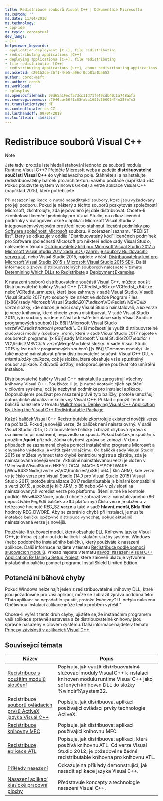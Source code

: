 ```yaml
---
title: Redistribuce souborů Visual C++ | Dokumentace Microsoftu
ms.custom: ''
ms.date: 11/04/2016
ms.technology:
- cpp-ide
ms.topic: conceptual
dev_langs:
- C++
helpviewer_keywords:
- application deployment [C++], file redistributing
- redistributing applications [C++]
- deploying applications [C++], file redistributing
- file redistribution [C++]
- redistributing applications [C++], about redistributing applications
ms.assetid: d201b2ce-36f1-44e5-a96c-0db81a1ba652
author: corob-msft
ms.author: corob
ms.workload:
- cplusplus
ms.openlocfilehash: 09d65a19ecf573cc11d71fe49cdb40c1a748aafa
ms.sourcegitcommit: a7046aac86f1c83faba1088c80698474e25fe7c3
ms.translationtype: MT
ms.contentlocale: cs-CZ
ms.lasthandoff: 09/04/2018
ms.locfileid: "43681914"
---
```

# <a name="redistributing-visual-c-files"></a>Redistribuce souborů Visual C++

> [!NOTE]
> Jste tady, protože jste hledali stahování jednoho ze souborů modulu Runtime Visual C++? Přejděte [Microsoft](http://www.microsoft.com/) webu a zadejte **distribuovatelné součásti Visual C++** do vyhledávacího pole. Stáhněte si a nainstalujte redistribuovatelný balíček pro architekturu vašeho počítače (například x64 Pokud používáte systém Windows 64-bit) a verze aplikace Visual C++ (například 2015), které potřebujete.

Při nasazení aplikace je nutné nasadit také soubory, které jsou vyžadovány pro její podporu. Pokud je některý z těchto souborů poskytován společností Microsoft, zkontrolujte, zda je povoleno jej dále distribuovat. Chcete-li zkontrolovat licenční podmínky pro Visual Studio, na odkaz licenční podmínky v dialogovém okně o aplikaci Microsoft Visual Studio v integrovaném vývojovém prostředí nebo stáhnout [licenční podmínky pro Software společnosti Microsoft](https://visualstudio.microsoft.com/license-terms/mlt687465/) souboru. K zobrazení seznamu "REDIST list", který se odkazuje v oddíle "Distribuovatelný kód" licenčních podmínek pro Software společnosti Microsoft pro některé edice sady Visual Studio, naleznete v tématu [Distribuovatelný kód pro Microsoft Visual Studio 2017 a Microsoft Visual Studio 2017 Sada SDK (zahrnuje soubory Buildovacího serveru a)](/visualstudio/productinfo/2017-redistribution-vs), nebo Visual Studio 2015, najdete v části [Distribuovatelný kód pro Microsoft Visual Studio 2015 a Microsoft Visual Studio 2015 SDK](/visualstudio/productinfo/2015-redistribution-vs). Další informace o znovu distribuovatelných souborech naleznete v tématu [Determining Which DLLs to Redistribute](../ide/determining-which-dlls-to-redistribute.md) a [Deployment Examples](../ide/deployment-examples.md).

K nasazení souborů distribuovatelné součásti Visual C++, můžete použít Distribuovatelné balíčky Visual C++ (VCRedist\_x86.exe VCRedist\_x64.exe nebo VCRedist\_arm.exe), které jsou zahrnuty v sadě Visual Studio. V sadě Visual Studio 2017 tyto soubory lze nalézt ve složce Program Files [(x86)]\\sady Microsoft Visual Studio\\2017\\_edition_\\VC\\Redist\\ MSVC\\_lib verze_ složky, kde _edition_ je edici sady Visual Studio nainstalovali, a _lib verze_ je verze knihovny, které chcete znovu distribuovat. V sadě Visual Studio 2015, tyto soubory najdete v části adresáře instalace sady Visual Studio v programových souborů [(x 86)] \Microsoft Visual Studio *verze*\VC\redist\\*národní prostředí* \\. Další možností je využít distribuovatelné slučovací moduly (soubory .msm), které v sadě Visual Studio 2017 najdete v souborech programu [(x 86)]\\sady Microsoft Visual Studio\\2017\\_edition_ \\ VC\\Redist\\MSVC\\_lib verze_\\MergeModules\\ složky. V sadě Visual Studio 2015 ty lze najít v programových souborů [(x 86)] \Common moduly\\. Je také možné nainstalovat přímo distribuovatelné součásti Visual C++ DLL v *místní složky aplikace*, což je složka, která obsahuje vaše spustitelný soubor aplikace. Z důvodů údržby, nedoporučujeme používat toto umístění instalace.

Distribuovatelné balíčky Visual C++ nainstalují a zaregistrují všechny knihovny Visual C++. Používáte-li je, je nutné nastavit jejich spuštění v cílovém systému, což je nezbytná podmínka pro instalaci aplikace. Doporučujeme používat pro nasazení právě tyto balíčky, protože umožňují automatické aktualizace knihovny Visual C++. Příklad o použití těchto balíčků naleznete v tématu [Walkthrough: Deploying Visual C++ Application By Using the Visual C++ Redistributable Package](../ide/deploying-visual-cpp-application-by-using-the-vcpp-redistributable-package.md).

Každý balíček Visual C++ Redistributable zkontroluje existenci novější verze na počítači. Pokud je novější verze, že balíček není nainstalovaný. V sadě Visual Studio 2015, Distribuovatelné balíčky zobrazit chybová zpráva s oznámením při nastavení, nepovedlo se spustit. Pokud balíček je spuštěn s použitím **/quiet** příznak, žádná chybová zpráva se zobrazí. V obou případech se zaznamená chyba pomocí instalačního programu Microsoft a chybného výsledku je vrátit zpět volajícímu. Od balíčků sady Visual Studio 2015 se můžete vyhnout této chybě kontrolou registru a zjistěte, zda je nainstalována novější verze. Aktuálně nainstalovanou verzi je uložen v \Microsoft\VisualStudio HKEY_LOCAL_MACHINE\SOFTWARE [\Wow6432Node]\\_verze vs_\VC\Runtimes\\{x86 | x64 | Klíč ARM}, kde _verze vs_ je číslo verze pro Visual Studio (14.0 pro Visual Studio 2015 i Visual Studio 2017, protože aktualizace 2017 redistributable je binární kompatibilní s verzí 2015), a pokud je klíč ARM, x 86 nebo x64 v závislosti na nainstalovaných vcredist verze pro platformu. (Není nutné ke kontrole podklíči Wow6432Node, pokud chcete zobrazit verzi nainstalovaného x86 nepoužíváte RegEdit balíček x x64 platformy.) Číslo verze je uloženo v řetězcové hodnotě REG_SZ **verze** a také v sadě **hlavní**, **menší**, **Bld**a **Rbld** hodnoty REG_DWORD. Aby se zabránilo chybě při instalaci, je musíte instalace balíčku opětovné distribuce vynechat, pokud aktuálně nainstalovaná verze je novější.

Používáte-li slučovací modul, který obsahuje DLL Knihovny jazyka Visual C++, je třeba jej zahrnout do balíček Instalační služby systému Windows (nebo podobného instalačního balíčku), který používáte k nasazení aplikace. Další informace najdete v tématu [Redistribuce podle pomocí slučovacích modulů](../ide/redistributing-components-by-using-merge-modules.md). Příklad najdete v tématu [návod: nasazení Visual C++ Application By Using a Setup Project](../ide/walkthrough-deploying-a-visual-cpp-application-by-using-a-setup-project.md), které zároveň ukazuje vytvoření instalačního balíčku pomocí programu InstallShield Limited Edition.

## <a name="potential-run-time-errors"></a>Potenciální běhové chyby

Pokud Windows nelze najít jeden z redistribuovatelné knihovny DLL, které jsou požadované pro vaší aplikaci, může se zobrazit zpráva podobná této: "Tato aplikace se nepodařilo spustit, protože *knihovny*DLL nebyla nalezena. Opětovnou instalací aplikace může tento problém vyřešit."

Chcete-li vyřešit tento druh chyby, ujistěte se, že instalačním programem vaší aplikace správně sestavena a že distribuovatelné knihovny jsou správně nasazeny v cílovém systému. Další informace najdete v tématu [Principy závislostí v aplikacích Visual C++](../ide/understanding-the-dependencies-of-a-visual-cpp-application.md).

## <a name="related-topics"></a>Související témata

|Název|Popis|
|-----------|-----------------|
|[Redistribuce s použitím modulů sloučení](../ide/redistributing-components-by-using-merge-modules.md)|Popisuje, jak využít distribuovatelné slučovací moduly Visual C++ k instalaci knihoven modulu runtime Visual C++ jako sdílených knihoven DLL do složky %windir%\system32\.|
|[Redistribuce souborů ovládacích prvků ActiveX jazyka Visual C++](../ide/redistributing-visual-cpp-activex-controls.md)|Popisuje, jak distribuovat aplikaci používající ovládací prvky technologie ActiveX.|
|[Redistribuce knihovny MFC](../ide/redistributing-the-mfc-library.md)|Popisuje, jak distribuovat aplikaci používající knihovnu MFC.|
|[Redistribuce aplikace ATL](../ide/redistributing-an-atl-application.md)|Popisuje, jak distribuovat aplikaci, která používá knihovnu ATL. Od verze Visual Studio 2012, je požadována žádná redistributable knihovna pro knihovnu ATL.|
|[Příklady nasazení](../ide/deployment-examples.md)|Odkazuje na příklady demonstrující, jak nasadit aplikace jazyka Visual C++.|
|[Nasazení aplikací klasické pracovní plochy](../ide/deploying-native-desktop-applications-visual-cpp.md)|Představuje koncepty a technologie nasazení Visual C++.|